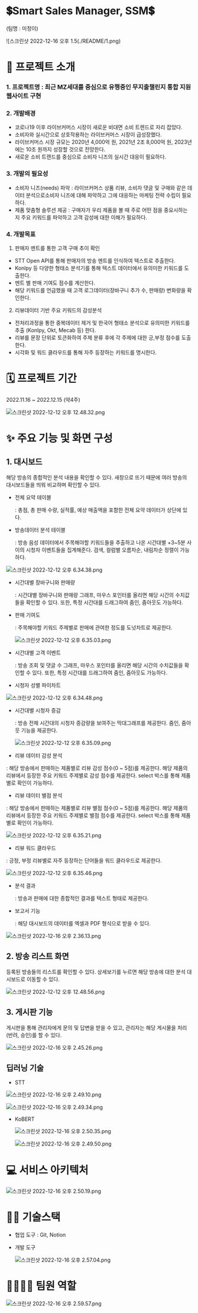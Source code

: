 # 💲Smart Sales Manager, SSM💲

(팀명 : 미정이)

![스크린샷 2022-12-16 오후 1.5(./README/1.png)

# 👀 프로젝트 소개

### 1. 프로젝트명 : 최근 MZ세대를 중심으로 유행중인 무지출챌린지 통합 지원 웹사이트 구현

### 2. 개발배경

- 코로나19 이후 라이브커머스 시장이 새로운 비대면 소비 트렌드로 자리 잡았다.
- 소비자와 실시간으로 상호작용하는 라이브커머스 시장이 급성장했다.
- 라이브커머스 시장 규모는 2020년 4,000억 원, 2021년 2조 8,000억 원, 2023년에는 10조 원까지 성장할 것으로 전망한다.
- 새로운 소비 트렌드를 중심으로 소비자 니즈의 실시간 대응이 필요하다.

### 3. 개발의 필요성

- 소비자 니즈(needs) 파악
: 라이브커머스 상품 리뷰, 소비자 댓글 및 구매와 같은 데이터 분석으로소비자 니즈에 대해 파악하고 그에 대응하는 마케팅 전략 수립이 필요하다.
- 제품 맞춤형 솔루션 제공
: 구매자가 우리 제품을 볼 때 주로 어떤 점을 중요시하는지 주요 키워드를 파악하고 고객 감성에 대한 이해가 필요하다.

### 4. 개발목표

1. 판매자 멘트를 통한 고객 구매 추이 확인
- STT Open API를 통해 판매자의 방송 멘트를 인식하여 텍스트로 추출한다.
- Konlpy 등 다양한 형태소 분석기를 통해 텍스트 데이터에서 유의미한 키워드를 도출한다.
- 멘트 별 판매 기여도 점수를 계산한다.
- 해당 키워드를 언급했을 때 고객 로그데이터(장바구니 추가 수, 판매량) 변화량을 확인한다.

2. 리뷰데이터 기반 주요 키워드의 감성분석

- 전처리과정을 통한 중복데이터 제거 및 한국어 형태소 분석으로 유의미한 키워드를 추출 (Konlpy, Okt, Mecab 등) 한다.
- 리뷰를 문장 단위로 토큰화하여 주제 분류 후에 각 주제에 대한 긍,부정 점수를 도출한다.
- 시각화 및 워드 클라우드를 통해 자주 등장하는 키워드를 명시한다.

# 🗓️ 프로젝트 기간

2022.11.16 ~ 2022.12.15 (약4주)

![스크린샷 2022-12-12 오후 12.48.32.png](./README/2.png)

# ✨ 주요 기능 및 화면 구성

## 1. 대시보드

해당 방송의 종합적인 분석 내용을 확인할 수 있다. 새창으로 뜨기 때문에 여러 방송의 대시보드들을 띄워 비교하며 확인할 수 있다.

- 전체 요약 테이블
    
    : 총점, 총 판매 수량, 실적률, 예상 매출액을 포함한 전체 요약 데이터가 상단에 있다.
    
- 방송데이터 분석 테이블
    
    : 방송 음성 데이터에서 주목해야할 키워드들을 추출하고 나온 시간대별 +3~5분 사이의 시청자 이벤트들을 집계해준다. 검색, 컬럼별 오름차순, 내림차순 정렬이 가능하다.
    

![스크린샷 2022-12-12 오후 6.34.38.png](./README/3.png)

- 시간대별 장바구니와 판매량
    
    : 시간대별 장바구니와 판매량 그래프, 마우스 포인터를 올리면 해당 시간의 수치값들을 확인할 수 있다. 또한, 특정 시간대를 드래그하여 줌인, 줌아웃도 가능하다.
    
- 판매 기여도
    
    : 주목해야할 키워드 주제별로 판매에 관여한 정도를 도넛차트로 제공한다.
    
    ![스크린샷 2022-12-12 오후 6.35.03.png](./README/4.png)
    
- 시간대별 고객 이벤트
    
    : 방송 조회 및 댓글 수 그래프, 마우스 포인터를 올리면 해당 시간의 수치값들을 확인할 수 있다. 또한, 특정 시간대를 드래그하여 줌인, 줌아웃도 가능하다.
    
- 시청자 성별 파이차트

![스크린샷 2022-12-12 오후 6.34.48.png](./README/5.png)

- 시간대별 시청자 증감
    
    : 방송 전체 시간대의 시청자 증감량을 보여주는 막대그래프를 제공한다. 줌인, 줌아웃 기능을 제공한다.
    
    ![스크린샷 2022-12-12 오후 6.35.09.png](./README/6.png)
    
- 리뷰 데이터 감성 분석

: 해당 방송에서 판매하는 제품별로 리뷰 감성 점수(0 ~ 5점)를 제공한다. 해당 제품의 리뷰에서 등장한 주요 키워드 주제별로 감성 점수를 제공한다. select 박스를 통해 제품별로 확인이 가능하다.

- 리뷰 데이터 별점 분석

: 해당 방송에서 판매하는 제품별로 리뷰 별점 점수(0 ~ 5점)를 제공한다. 해당 제품의 리뷰에서 등장한 주요 키워드 주제별로 별점 점수를 제공한다. select 박스를 통해 제품별로 확인이 가능하다.

![스크린샷 2022-12-12 오후 6.35.21.png](./README/7.png)

- 리뷰 워드 클라우드

: 긍정, 부정 리뷰별로 자주 등장하는 단어들을 워드 클라우드로 제공한다.

![스크린샷 2022-12-12 오후 6.35.46.png](./README/8.png)

- 분석 결과
    
    : 방송과 판매에 대한 종합적인 결과를 텍스트 형태로 제공한다.
    
- 보고서 기능
    
    : 해당 대시보드의 데이터를 엑셀과 PDF 형식으로 받을 수 있다.
    

![스크린샷 2022-12-16 오후 2.36.13.png](./README/9.png)

## 2. 방송 리스트 화면

등록된 방송들의 리스트를 확인할 수 있다. 상세보기를 누르면 해당 방송에 대한 분석 대시보드로 이동할 수 있다.

![스크린샷 2022-12-12 오후 12.48.56.png](./README/10.png)

## 3. 게시판 기능

게시판을 통해 관리자에게 문의 및 답변을 받을 수 있고, 관리자는 해당 게시물을 처리(반려, 승인)를 할 수 있다.

![스크린샷 2022-12-16 오후 2.45.26.png](./README/11.png)

## 딥러닝 기술

- STT

![스크린샷 2022-12-16 오후 2.49.10.png](./README/12.png)

![스크린샷 2022-12-16 오후 2.49.34.png](./README/13.png)

- KoBERT
    
    ![스크린샷 2022-12-16 오후 2.50.35.png](./README/14.png)
    
    ![스크린샷 2022-12-16 오후 2.49.50.png](./README/15.png)
    

# 💻 서비스 아키텍처

![스크린샷 2022-12-16 오후 2.50.19.png](./README/16.png)

# 💪🏻 기술스택

- 협업 도구 : Git, Notion
- 개발 도구
    
    ![스크린샷 2022-12-16 오후 2.57.04.png](./README/17.png)
    

# 👨‍👩‍👦‍👦 팀원 역할

![스크린샷 2022-12-16 오후 2.59.57.png](./README/18.png)
